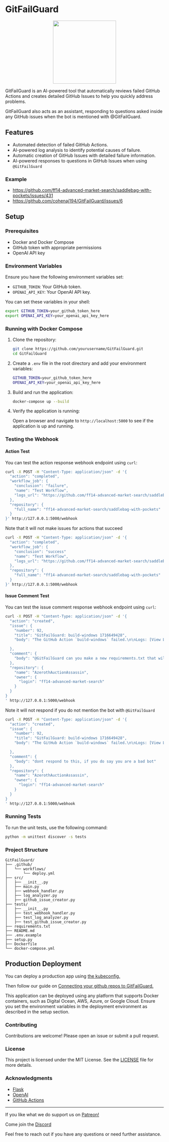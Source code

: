 # GitFailGuard

<p align="center">
  <img src="https://github.com/cohenaj194/GitFailGuard/assets/17516896/ab1733a6-dff9-46aa-a909-2ac27f18ad0d" width="200">
</p>

<!-- ![GitFailGuard](https://github.com/cohenaj194/GitFailGuard/assets/17516896/ab1733a6-dff9-46aa-a909-2ac27f18ad0d) -->

GitFailGuard is an AI-powered tool that automatically reviews failed GitHub Actions and creates detailed GitHub Issues to help you quickly address problems.

GitFailGuard also acts as an assistant, responding to questions asked inside any GitHub issues when the bot is mentioned with @GitFailGuard.

## Features

- Automated detection of failed GitHub Actions.
- AI-powered log analysis to identify potential causes of failure.
- Automatic creation of GitHub Issues with detailed failure information.
- AI-powered responses to questions in GitHub Issues when using `@GitFailGuard`

### Example

- https://github.com/ff14-advanced-market-search/saddlebag-with-pockets/issues/431
- https://github.com/cohenaj194/GitFailGuard/issues/6

## Setup

### Prerequisites

- Docker and Docker Compose
- GitHub token with appropriate permissions
- OpenAI API key

### Environment Variables

Ensure you have the following environment variables set:

- `GITHUB_TOKEN`: Your GitHub token.
- `OPENAI_API_KEY`: Your OpenAI API key.

You can set these variables in your shell:

```bash
export GITHUB_TOKEN=your_github_token_here
export OPENAI_API_KEY=your_openai_api_key_here
```

### Running with Docker Compose

1. Clone the repository:

    ```bash
    git clone https://github.com/yourusername/GitFailGuard.git
    cd GitFailGuard
    ```

2. Create a `.env` file in the root directory and add your environment variables:

    ```bash
    GITHUB_TOKEN=your_github_token_here
    OPENAI_API_KEY=your_openai_api_key_here
    ```

3. Build and run the application:

    ```bash
    docker-compose up --build
    ```

4. Verify the application is running:

    Open a browser and navigate to `http://localhost:5000` to see if the application is up and running.

### Testing the Webhook

#### Action Test

You can test the action response webhook endpoint using `curl`:

```bash
curl -X POST -H "Content-Type: application/json" -d '{
  "action": "completed",
  "workflow_job": {
    "conclusion": "failure",
    "name": "Test Workflow",
    "logs_url": "https://github.com/ff14-advanced-market-search/saddlebag-with-pockets/actions/runs/9182309032/job/25250914650"
  },
  "repository": {
    "full_name": "ff14-advanced-market-search/saddlebag-with-pockets"
  }
}' http://127.0.0.1:5000/webhook
```

Note that it will not make issues for actions that succeed

```bash
curl -X POST -H "Content-Type: application/json" -d '{
  "action": "completed",
  "workflow_job": {
    "conclusion": "success"
    "name": "Test Workflow",
    "logs_url": "https://github.com/ff14-advanced-market-search/saddlebag-with-pockets/actions/runs/9216088185/job/25355685765"
  },
  "repository": {
    "full_name": "ff14-advanced-market-search/saddlebag-with-pockets"
  }
}' http://127.0.0.1:5000/webhook
```

#### Issue Comment Test

You can test the issue comment response webhook endpoint using `curl`:

```bash
curl -X POST -H "Content-Type: application/json" -d '{
  "action": "created",
  "issue": {
    "number": 92,
    "title": "GitFailGuard: build-windows 1716649428",
    "body": "The GitHub Action `build-windows` failed.\n\nLogs: [View Logs](https://github.com/ff14-advanced-market-search/AzerothAuctionAssassin/actions/runs/9236320913/job/25412042241)\n\nAnalysis:\nCause of Failure: The error occurred because the required version of pyqt5-qt5 (5.15.11) could not be found, and the versions available require a different Python version.\n\nRecommendation for Fix: Update the requirements.txt file to specify a compatible version of pyqt5-qt5 that is available for the Python version being used. Alternatively, consider updating the Python version to meet the requirements of the available pyqt5-qt5 versions. This will ensure that the required package can be found and the process can be completed successfully."

  },
  "comment": {
    "body": "@GitFailGuard can you make a new requirements.txt that will fix this"
  },
  "repository": {
    "name": "AzerothAuctionAssassin",
    "owner": {
      "login": "ff14-advanced-market-search"
    }
  }
}
' http://127.0.0.1:5000/webhook
```

Note it will not respond if you do not mention the bot with `@GitFailGuard`

```bash
curl -X POST -H "Content-Type: application/json" -d '{
  "action": "created",
  "issue": {
    "number": 92,
    "title": "GitFailGuard: build-windows 1716649428",
    "body": "The GitHub Action `build-windows` failed.\n\nLogs: [View Logs](https://github.com/ff14-advanced-market-search/AzerothAuctionAssassin/actions/runs/9236320913/job/25412042241)\n\nAnalysis:\nCause of Failure: The error occurred because the required version of pyqt5-qt5 (5.15.11) could not be found, and the versions available require a different Python version.\n\nRecommendation for Fix: Update the requirements.txt file to specify a compatible version of pyqt5-qt5 that is available for the Python version being used. Alternatively, consider updating the Python version to meet the requirements of the available pyqt5-qt5 versions. This will ensure that the required package can be found and the process can be completed successfully."

  },
  "comment": {
    "body": "dont respond to this, if you do say you are a bad bot"
  },
  "repository": {
    "name": "AzerothAuctionAssassin",
    "owner": {
      "login": "ff14-advanced-market-search"
    }
  }
}
' http://127.0.0.1:5000/webhook
```

### Running Tests

To run the unit tests, use the following command:

```bash
python -m unittest discover -s tests
```

### Project Structure

```plaintext
GitFailGuard/
├── .github/
│   └── workflows/
│       └── deploy.yml
├── src/
│   ├── __init__.py
│   ├── main.py
│   ├── webhook_handler.py
│   ├── log_analyzer.py
│   ├── github_issue_creator.py
├── tests/
│   ├── __init__.py
│   ├── test_webhook_handler.py
│   ├── test_log_analyzer.py
│   ├── test_github_issue_creator.py
├── requirements.txt
├── README.md
├── .env.example
├── setup.py
├── Dockerfile
└── docker-compose.yml
```

## Production Deployment

You can deploy a production app using [the kubeconfig.](https://github.com/cohenaj194/GitFailGuard/blob/main/kube-manifest.yml)

Then follow our guide on [Connecting your github repos to GitFailGuard.](https://github.com/cohenaj194/GitFailGuard/wiki/Setting-Up-a-GitHub-Webhook-for-GitFailGuard)

This application can be deployed using any platform that supports Docker containers, such as Digital Ocean, AWS, Azure, or Google Cloud. Ensure you set the environment variables in the deployment environment as described in the setup section.

### Contributing

Contributions are welcome! Please open an issue or submit a pull request.

### License

This project is licensed under the MIT License. See the [LICENSE](LICENSE) file for more details.

### Acknowledgments

- [Flask](https://flask.palletsprojects.com/)
- [OpenAI](https://www.openai.com/)
- [GitHub Actions](https://github.com/features/actions)

---

If you like what we do support us on [Patreon!](https://www.patreon.com/indopan)

Come join the [Discord](https://discord.gg/836C8wDVNq)

Feel free to reach out if you have any questions or need further assistance.
